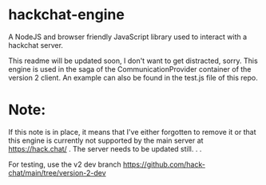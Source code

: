 # hackchat-engine

A NodeJS and browser friendly JavaScript library used to interact with a hackchat server.

This readme will be updated soon, I don't want to get distracted, sorry. This engine is used in the saga of the CommunicationProvider container of the version 2 client. An example can also be found in the test.js file of this repo.

# Note:
If this note is in place, it means that I've either forgotten to remove it or that this engine is currently not supported by the main server at https://hack.chat/ . The server needs to be updated still. . .

For testing, use the v2 dev branch https://github.com/hack-chat/main/tree/version-2-dev
